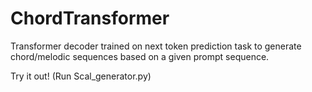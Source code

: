 # ChordTransformer

Transformer decoder trained on next token prediction task to generate chord/melodic sequences based on a given prompt sequence.

Try it out! (Run Scal_generator.py)
